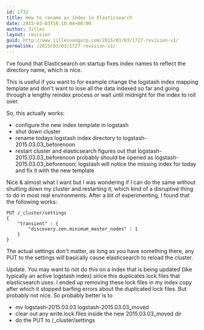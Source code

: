 ```yaml
---
id: 1732
title: How to rename an index in Elasticsearch
date: 2015-03-03T16:10:04+00:00
author: Jilles
layout: revision
guid: http://www.jillesvangurp.com/2015/03/03/1727-revision-v1/
permalink: /2015/03/03/1727-revision-v1/
---
```

I've found that Elasticsearch on startup fixes index names to reflect the directory name, which is nice. 

This is useful if you want to for example change the logstash index mapping template and don't want to lose all the data indexed so far and going through a lengthy reindex process or wait until midnight for the index to roll over.

So, this actually works:

 - configure the new index template in logstash
 - shut down cluster
 - rename todays logstash index directory to logstash-2015.03.03_beforenoon
 - restart cluster and elasticsearch figures out that  logstash-2015.03.03_beforenoon probably should be opened as  logstash-2015.03.03_beforenoon; logstash will notice the missing index for today and fix it with the new template

Nice & almost what I want but I was wondering if I can do the same without shutting down my cluster and restarting it, which kind of a disruptive thing to do in most real environments. After a bit of experimenting, I found that the following works:

```
PUT /_cluster/settings
{
    "transient" : {
        "discovery.zen.minimum_master_nodes" : 1
    }
}
```

The actual settings don't matter, as long as you have something there, any PUT to the settings will basically cause elasticsearch to reload the cluster.

Update. You may want to not do this on a index that is being updated (like typically an active logstash index) since this duplicates lock files that elasticsearch uses. I ended up removing these lock files in my index copy after which it stopped barfing errors about the duplicated lock files. But probably not nice. So probably better is to 

 - mv logstash-2015.03.03 logstash-2015.03.03_moved
 - clear out any write.lock files inside the new 2015.03.03_moved dir
 - do the PUT to /_cluster/settings